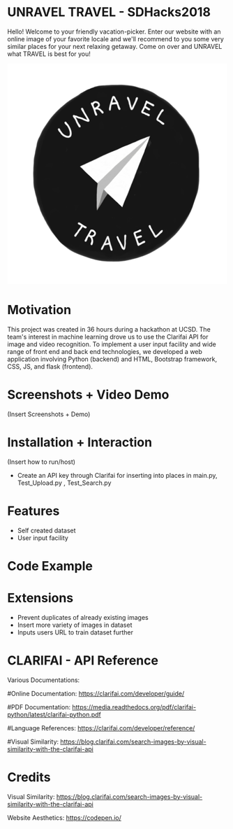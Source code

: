 # UNRAVEL TRAVEL - SDHacks2018

Hello!
Welcome to your friendly vacation-picker. Enter our website with an online image of your favorite locale and we'll recommend to you some very similar places for your next relaxing getaway. Come on over and UNRAVEL what TRAVEL is best for you!

![logo](UTlogo.png)

# Motivation
This project was created in 36 hours during a hackathon at UCSD. The team's interest in machine learning drove us to use the Clarifai API for image and video recognition. To implement a user input facility and wide range of front end and back end technologies, we developed a web application involving Python (backend) and  HTML, Bootstrap framework, CSS, JS, and flask (frontend).

# Screenshots + Video Demo
(Insert Screenshots + Demo)

# Installation + Interaction
(Insert how to run/host)
- Create an API key through Clarifai for inserting into places in main.py, Test_Upload.py , Test_Search.py

# Features 
- Self created dataset
- User input facility

# Code Example

# Extensions
- Prevent duplicates of already existing images
- Insert more variety of images in dataset
- Inputs users URL to train dataset further

# CLARIFAI - API Reference
Various Documentations:

#Online Documentation: https://clarifai.com/developer/guide/

#PDF Documentation: https://media.readthedocs.org/pdf/clarifai-python/latest/clarifai-python.pdf

#Language References: https://clarifai.com/developer/reference/

#Visual Similarity: https://blog.clarifai.com/search-images-by-visual-similarity-with-the-clarifai-api

# Credits
Visual Similarity: https://blog.clarifai.com/search-images-by-visual-similarity-with-the-clarifai-api

Website Aesthetics: https://codepen.io/
